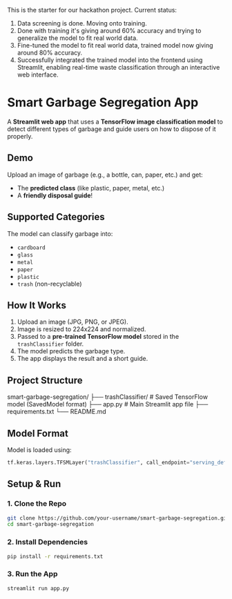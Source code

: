 This is the starter for our hackathon project.
Current status:
1. Data screening is done. Moving onto training.
2. Done with training it's giving around 60% accuracy and trying to generalize the model to fit real world data.
3. Fine-tuned the model to fit real world data, trained model now giving around 80% accuracy. 
4. Successfully integrated the trained model into the frontend using Streamlit, enabling real-time waste classification through an interactive web interface.

# Smart Garbage Segregation App

A **Streamlit web app** that uses a **TensorFlow image classification model** to detect different types of garbage and guide users on how to dispose of it properly.

## Demo

Upload an image of garbage (e.g., a bottle, can, paper, etc.) and get:
- The **predicted class** (like plastic, paper, metal, etc.)
- A **friendly disposal guide**!

## Supported Categories

The model can classify garbage into:
- `cardboard`
- `glass`
- `metal`
- `paper`
- `plastic`
- `trash` (non-recyclable)

## How It Works

1. Upload an image (JPG, PNG, or JPEG).
2. Image is resized to 224x224 and normalized.
3. Passed to a **pre-trained TensorFlow model** stored in the `trashClassifier` folder.
4. The model predicts the garbage type.
5. The app displays the result and a short guide.

## Project Structure

smart-garbage-segregation/
├── trashClassifier/ # Saved TensorFlow model (SavedModel format)
├── app.py # Main Streamlit app file
├── requirements.txt 
└── README.md

## Model Format

Model is loaded using:
```python
tf.keras.layers.TFSMLayer("trashClassifier", call_endpoint="serving_default")
```
## Setup & Run

### 1. Clone the Repo
```bash
git clone https://github.com/your-username/smart-garbage-segregation.git
cd smart-garbage-segregation
```
### 2. Install Dependencies
```bash
pip install -r requirements.txt
```
### 3. Run the App
```bash
streamlit run app.py
```




